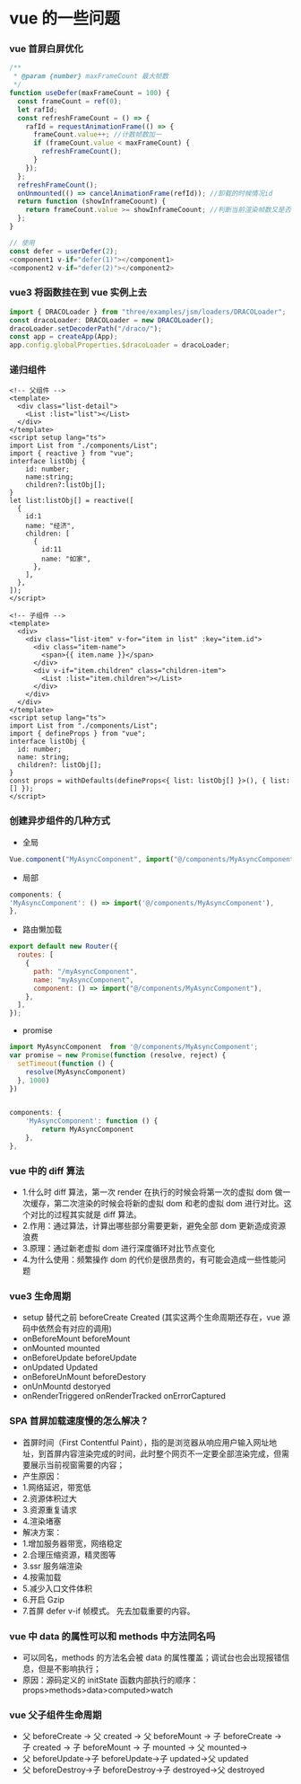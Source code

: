 # vue 的一些问题

### vue 首屏白屏优化

```javascript
/**
 * @param {number} maxFrameCount 最大帧数
 */
function useDefer(maxFrameCount = 100) {
  const frameCount = ref(0);
  let rafId;
  const refreshFrameCount = () => {
    rafId = requestAnimationFrame(() => {
      frameCount.value++; //计数帧数加一
      if (frameCount.value < maxFrameCount) {
        refreshFrameCount();
      }
    });
  };
  refreshFrameCount();
  onUnmounted(() => cancelAnimationFrame(refId)); //卸载的时候情况id
  return function (showInframeCoount) {
    return frameCount.value >= showInframeCoount; //判断当前渲染帧数又是否大于自定义n
  };
}

// 使用
const defer = userDefer(2);
<component1 v-if="defer(1)"></component1>
<component2 v-if="defer(2)"></component2>

```

### vue3 将函数挂在到 vue 实例上去

```javascript
import { DRACOLoader } from "three/examples/jsm/loaders/DRACOLoader";
const dracoLoader: DRACOLoader = new DRACOLoader();
dracoLoader.setDecoderPath("/draco/");
const app = createApp(App);
app.config.globalProperties.$dracoLoader = dracoLoader;
```

### 递归组件

```vue
<!-- 父组件 -->
<template>
  <div class="list-detail">
    <List :list="list"></List>
  </div>
</template>
<script setup lang="ts">
import List from "./components/List";
import { reactive } from "vue";
interface listObj {
    id: number;
    name:string;
    children?:listObj[];
}
let list:listObj[] = reactive([
  {
    id:1
    name: "经济",
    children: [
      {
        id:11
        name: "如家",
      },
    ],
  },
]);
</script>

<!-- 子组件 -->
<template>
  <div>
    <div class="list-item" v-for="item in list" :key="item.id">
      <div class="item-name">
        <span>{{ item.name }}</span>
      </div>
      <div v-if="item.children" class="children-item">
        <List :list="item.children"></List>
      </div>
    </div>
  </div>
</template>
<script setup lang="ts">
import List from "./components/List";
import { defineProps } from "vue";
interface listObj {
  id: number;
  name: string;
  children?: listObj[];
}
const props = withDefaults(defineProps<{ list: listObj[] }>(), { list: [] });
</script>
```

### 创建异步组件的几种方式

- 全局

```javascript
Vue.component("MyAsyncComponent", import("@/components/MyAsyncComponent"));
```

- 局部

```javascript
components: {
'MyAsyncComponent': () => import('@/components/MyAsyncComponent'),
},
```

- 路由懒加载

```javascript
export default new Router({
  routes: [
    {
      path: "/myAsyncComponent",
      name: "myAsyncComponent",
      component: () => import("@/components/MyAsyncComponent"),
    },
  ],
});
```

- promise

```javascript
import MyAsyncComponent  from '@/components/MyAsyncComponent';
var promise = new Promise(function (resolve, reject) {
  setTimeout(function () {
    resolve(MyAsyncComponent)
  }, 1000)
})


components: {
    'MyAsyncComponent': function () {
        return MyAsyncComponent
    },
},

```

### vue 中的 diff 算法

- 1.什么时 diff 算法，第一次 render 在执行的时候会将第一次的虚拟 dom 做一次缓存，第二次渲染的时候会将新的虚拟 dom 和老的虚拟 dom 进行对比。这个对比的过程其实就是 diff 算法。
- 2.作用：通过算法，计算出哪些部分需要更新，避免全部 dom 更新造成资源浪费
- 3.原理：通过新老虚拟 dom 进行深度循环对比节点变化
- 4.为什么使用：频繁操作 dom 的代价是很昂贵的，有可能会造成一些性能问题

### vue3 生命周期

- setup 替代之前 beforeCreate Created (其实这两个生命周期还存在，vue 源码中依然会有对应的调用)
- onBeforeMount beforeMount
- onMounted mounted
- onBeforeUpdate beforeUpdate
- onUpdated Updated
- onBeforeUnMount beforeDestory
- onUnMountd destoryed
- onRenderTriggered onRenderTracked onErrorCaptured

### SPA 首屏加载速度慢的怎么解决？

- 首屏时间（First Contentful Paint），指的是浏览器从响应用户输入网址地址，到首屏内容渲染完成的时间，此时整个网页不一定要全部渲染完成，但需要展示当前视窗需要的内容；
- 产生原因：
- 1.网络延迟，带宽低
- 2.资源体积过大
- 3.资源重复请求
- 4.渲染堵塞
- 解决方案：
- 1.增加服务器带宽，网络稳定
- 2.合理压缩资源，精灵图等
- 3.ssr 服务端渲染
- 4.按需加载
- 5.减少入口文件体积
- 6.开启 Gzip
- 7.首屏 defer v-if 帧模式。 先去加载重要的内容。

### vue 中 data 的属性可以和 methods 中方法同名吗

- 可以同名，methods 的方法名会被 data 的属性覆盖；调试台也会出现报错信息，但是不影响执行；
- 原因：源码定义的 initState 函数内部执行的顺序：props>methods>data>computed>watch

### vue 父子组件生命周期

- 父 beforeCreate -> 父 created -> 父 beforeMount -> 子 beforeCreate -> 子 created -> 子 beforeMount -> 子 mounted -> 父 mounted->
- 父 beforeUpdate->子 beforeUpdate->子 updated->父 updated
- 父 beforeDestroy->子 beforeDestroy->子 destroyed->父 destroyed
